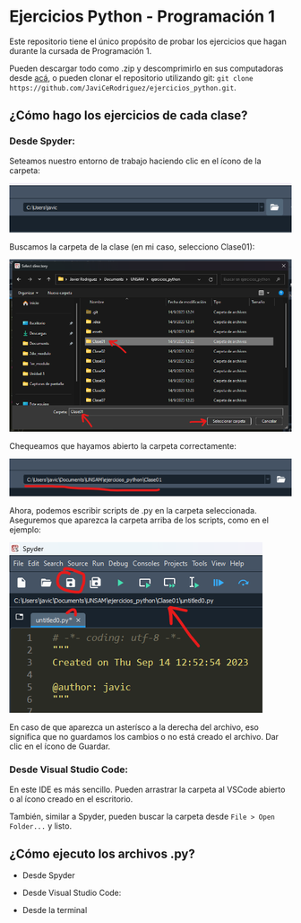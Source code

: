 # Ejercicios Python - Programación 1

Este repositorio tiene el único propósito de probar los ejercicios que hagan durante la cursada de Programación 1.

Pueden descargar todo como .zip y descomprimirlo en sus computadoras desde
[acá](https://github.com/JaviCeRodriguez/ejercicios_python/archive/refs/heads/main.zip), o pueden clonar el repositorio
utilizando git: `git clone https://github.com/JaviCeRodriguez/ejercicios_python.git`.

## ¿Cómo hago los ejercicios de cada clase?

### Desde Spyder:

Seteamos nuestro entorno de trabajo haciendo clic en el ícono de la carpeta:

![step1](assets/1.png)

Buscamos la carpeta de la clase (en mi caso, selecciono Clase01):

![step2](assets/2.png)

Chequeamos que hayamos abierto la carpeta correctamente:

![step3](assets/3.png)

Ahora, podemos escribir scripts de .py en la carpeta seleccionada. Aseguremos que
aparezca la carpeta arriba de los scripts, como en el ejemplo:

![step4](assets/4.png)

En caso de que aparezca un asterísco a la derecha del archivo, eso significa que no guardamos
los cambios o no está creado el archivo. Dar clic en el ícono de Guardar.

### Desde Visual Studio Code:

En este IDE es más sencillo. Pueden arrastrar la carpeta al VSCode abierto o al ícono creado
en el escritorio.

También, similar a Spyder, pueden buscar la carpeta desde `File > Open Folder...` y listo.

## ¿Cómo ejecuto los archivos .py?

- Desde Spyder

- Desde Visual Studio Code:

- Desde la terminal